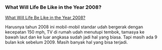 ### What Will Life Be Like in the Year 2008?

[What Will Life Be Like in the Year 2008?](http://blog.modernmechanix.com/2008/03/24/what-will-life-be-like-in-the-year-2008/)

Harusnya tahun 2008 ini mobil-mobil standar udah bergerak dengan kecepatan 150 mph, TV di rumah udah menutupi tembok, tamasya ke bawah laut dan ke luar angkasa sudah jadi hal yang biasa. Tapi masih ada 9 bulan kok sebelum 2009. Masih banyak hal yang bisa terjadi.

<!-- METADATA: {"time": "2008-03-27 16:57:49", "title": "What Will Life Be Like in the Year 2008?"} -->
